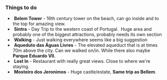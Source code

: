 ### Things to do

*    **Belem Tower** - 16th century tower on the beach, can go inside and to the top for amazing view.
*    **Sintra** - Day Trip to the western coast of Portugal.  Huge area and probably one of the biggest attractions, probably needs its own section
*    **Walking** - Just walking everywhere seems like a big suggestion
*    **Aqueduto das Águas Livres** - The elevated aqueduct that is at times 70m above the city. Can we walked on/in. While there also maybe **Parque Eduardo VII.**
*    **Lost In** - Restaurant with really great views. Close to where we're staying.
*    **Mosteiro dos Jeronimos** - Huge castle/estate, **Same trip as Bellem**.